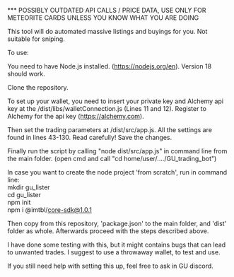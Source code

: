 *** POSSIBLY OUTDATED API CALLS / PRICE DATA, USE ONLY FOR METEORITE CARDS UNLESS YOU KNOW WHAT YOU ARE DOING


This tool will do automated massive listings and buyings for you.
Not suitable for sniping.

To use:

You need to have Node.js installed. (https://nodejs.org/en). Version 18 should work.

Clone the repository. 

To set up your wallet, you need to insert your private key and Alchemy api key at the /dist/libs/walletConnection.js (Lines 11 and 12). Register to Alchemy for the api key (https://alchemy.com).

Then set the trading parameters at /dist/src/app.js. All the settings are found in lines 43-130. Read carefully! Save the changes.

Finally run the script by calling "node dist/src/app.js" in command line from the main folder. (open cmd and call "cd home/user/..../GU_trading_bot")

In case you want to create the node project 'from scratch', run in command line:  
mkdir gu_lister  
cd gu_lister  
npm init  
npm i @imtbl/core-sdk@1.0.1  

Then copy from this repository, 'package.json' to the main folder, and 'dist' folder as whole. Afterwards proceed with the steps described above.

I have done some testing with this, but it might contains bugs that can lead to unwanted trades. I suggest to use a throwaway wallet, to test and use.

If you still need help with setting this up, feel free to ask in GU discord.
